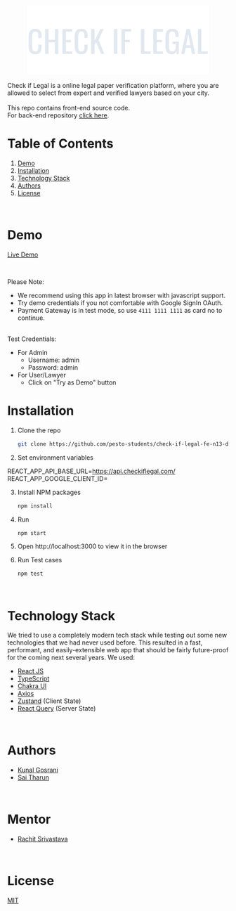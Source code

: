 <!-- PROJECT LOGO -->
<p align="center">
    <img src="./public/assets/logo-light.png" alt="Logo"  >
</p>
Check if Legal is a online legal paper verification platform, where you are allowed to select from expert and verified lawyers based on your city.
<br />
<br />
This repo contains front-end source code.<br/>
For back-end repository <a href="https://github.com/pesto-students/check-if-legal-be-n13-delta-3">click here</a>.

<!-- TABLE OF CONTENTS -->
<br/>

# Table of Contents

1. [Demo](#demo)
2. [Installation](#installation)
3. [Technology Stack](#technology-stack)
4. [Authors](#authors)
5. [License](#license)

<br/>

# Demo

[Live Demo](https://checkiflegal.in/)

<br/>

Please Note:

-  We recommend using this app in latest browser with javascript support.
-  Try demo credentials if you not comfortable with Google SignIn OAuth.
-  Payment Gateway is in test mode, so use <code>4111 1111 1111</code> as card no to continue.

<br/>
Test Credentials:

-  For Admin
   -  Username: admin
   -  Password: admin
-  For User/Lawyer
   -  Click on "Try as Demo" button
      <br/>

# Installation

1. Clone the repo
   ```sh
   git clone https://github.com/pesto-students/check-if-legal-fe-n13-delta-3.git
   ```
2. Set environment variables

REACT_APP_API_BASE_URL=https://api.checkiflegal.com/<br />
REACT_APP_GOOGLE_CLIENT_ID=<br />

3. Install NPM packages
   ```sh
   npm install
   ```
4. Run
   ```sh
   npm start
   ```
5. Open http://localhost:3000 to view it in the browser

6. Run Test cases
   ```sh
   npm test
   ```
   <br/>

# Technology Stack

We tried to use a completely modern tech stack while testing out some new technologies that we had never used before. This resulted in a fast, performant, and easily-extensible web app that should be fairly future-proof for the coming next several years. We used:

-  [React JS](https://reactjs.org/)
-  [TypeScript](https://www.typescriptlang.org/)
-  [Chakra UI](https://chakra-ui.com)
-  [Axios](https://axios-http.com/docs/intro)
-  [Zustand](https://zustand.surge.sh/) (Client State)
-  [React Query](https://react-query.tanstack.com/) (Server State)

<br/>

# Authors

-  [Kunal Gosrani](https://github.com/kunalgosrani)
-  [Sai Tharun](https://github.com/saitharunsai)

<br/>

# Mentor

-  [Rachit Srivastava](https://github.com/rachit1994)

<br/>

# License

[MIT](https://opensource.org/licenses/MIT)
